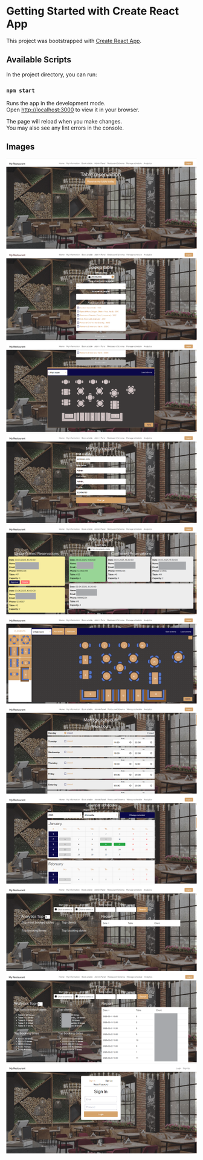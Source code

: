 # Getting Started with Create React App

This project was bootstrapped with [Create React App](https://github.com/facebook/create-react-app).

## Available Scripts

In the project directory, you can run:

### `npm start`

Runs the app in the development mode.\
Open [http://localhost:3000](http://localhost:3000) to view it in your browser.

The page will reload when you make changes.\
You may also see any lint errors in the console.

## Images

![start](../img/1.png)
![book a table](../img/2.png)
![book a table 2](../img/3.png)
![Account info](../img/4.png)
![Admin panel](../img/5.png)
![Restaurant schema](../img/6.png)
![Manage schedule](../img/7.png)
![Manage schedule 2](../img/8.png)
![Analytics](../img/9.png)
![Analytics 2](../img/10.png)
![Sing in](../img/11.png)



